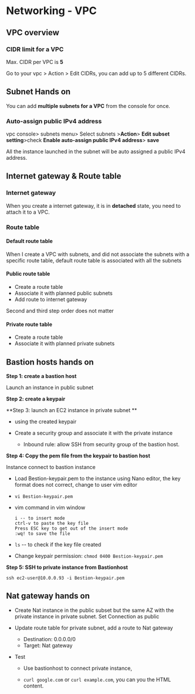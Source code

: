 # Networking - VPC

## VPC overview

### CIDR limit for a VPC

Max. CIDR per VPC is **5**

Go to your vpc > Action > Edit CIDRs, you can add up to 5 different CIDRs.

## Subnet Hands on

You can add **multiple subnets for a VPC** from the console for once.

### Auto-assign public IPv4 address

 vpc console> subnets menu> Select subnets >**Action**> **Edit subset setting**>check **Enable auto-assign public IPv4 address**> **save**

All the instance launched in the subnet will be auto assigned a public IPv4 address.

## Internet gateway & Route table

### Internet gateway

When you create a internet gateway, it is in **detached** state, you need to attach it to a VPC.

### Route table

#### Default route table

When I create a VPC with subnets, and did not associate the subnets with a specific route table, default route table is associated with all the subnets

#### Public route table

* Create a route table
* Associate it with planned public subnets
* Add route to internet gateway

Second and third step order does not matter

#### Private route table

* Create a route table 
* Associate it with planned private subnets

## Bastion hosts hands on

**Step 1: create a bastion host**

Launch  an instance in public subnet

**Step 2: create a keypair**

**Step 3: launch an EC2 instance in private subnet **

* using the created keypair

* Create a security group and associate it with the private instance
  * Inbound rule: allow SSH from security group of the bastion host.

**Step 4: Copy the pem file from the keypair to bastion host**

Instance connect to bastion instance

* Load Bestion-keypair.pem to the instance using Nano editor, the key format does not correct, change to user vim editor

* `vi Bestion-keypair.pem`

* vim command in vim window

  ```
  i -- to insert mode
  ctrl-v to paste the key file
  Press ESC key to get out of the insert mode
  :wq! to save the file
  ```

* `ls` -- to check if the key file created

* Change keypair permission: `chmod 0400 Bestion-keypair.pem`


**Step 5: SSH to private instance from Bastionhost**

`ssh ec2-user@10.0.0.93 -i Bestion-keypair.pem`

## Nat gateway hands on

* Create Nat instance in the public subset but the same AZ with the private instance in private subnet. Set Connection as public

* Update route table for private subnet, add a route to Nat gateway

  * Destination: 0.0.0.0/0
  * Target: Nat gateway

* Test

  * Use bastionhost to connect private instance,

  * `curl google.com` or `curl example.com`, you can you the HTML content. 
